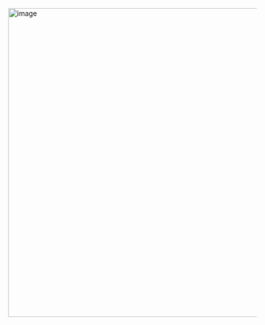 <img width="625" alt="image" src="https://user-images.githubusercontent.com/72377237/129818447-53abe254-6936-4654-a459-6028f9911ab6.png">
